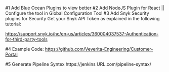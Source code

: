 #1
Add Blue Ocean Plugins to view better 
#2
Add NodeJS Plugin for React || Configure the tool in Global Configuration Tool
#3
Add Snyk Security plugins for Security
Get your Snyk API Token as explained in the following tutorial:

https://support.snyk.io/hc/en-us/articles/360004037537-Authentication-for-third-party-tools

#4
Example Code:
https://github.com/Veverita-Engineering/Customer-Portal

#5
Generate Pipeline Syntex
https://jenkins URL.com/pipeline-syntax/
